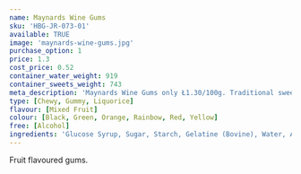 ```yaml
---
name: Maynards Wine Gums
sku: 'HBG-JR-073-01'
available: TRUE
image: 'maynards-wine-gums.jpg'
purchase_option: 1
price: 1.3
cost_price: 0.52
container_water_weight: 919
container_sweets_weight: 743
meta_description: 'Maynards Wine Gums only Ł1.30/100g. Traditional sweets and more at Humbugs Confectionery Store. Specialists in satisfying your sweet tooth!'
type: [Chewy, Gummy, Liquorice]
flavour: [Mixed Fruit]
colour: [Black, Green, Orange, Rainbow, Red, Yellow]
free: [Alcohol]
ingredients: 'Glucose Syrup, Sugar, Starch, Gelatine (Bovine), Water, Acids (Malic, Acetic), Vegetable Oil, Concentrated Vegetable Extracts (Black Carrot, Spinach, Stinging Nettle, Turmeric), Flavourings, Glazing Agent (Carnauba Wax), Colours (Vegetable Carbon, Paprika Extract, Lutein).'
---
```

Fruit flavoured gums.